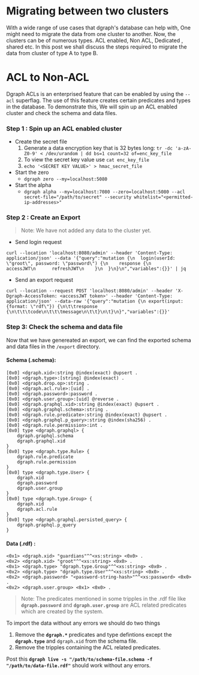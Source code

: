 # Migrating between two clusters 

With a wide range of use cases that dgraph's database can help with, One might need to migrate the data from one cluster to another. Now, the clusters can be of numerous types. ACL enabled, Non ACL, Dedicated , shared etc. 
In this post we shall discuss the steps required to migrate the data from cluster of type A to type B.

# ACL to Non-ACL  
Dgraph ACLs is an enterprised feature that can be enabled by using the `--acl`  superflag. The use of this feature creates certain predicates and types in the database. 
To demonstrate this, We will spin up an ACL enabled cluster and check the schema and data files. 

### Step 1 : Spin up an ACL enabled cluster
- Create the secret file 
	1. Generate a data encryption key that is 32 bytes long: 
		`tr -dc 'a-zA-Z0-9' < /dev/urandom | dd bs=1 count=32 of=enc_key_file`
	2.  To view the secret key value use `cat enc_key_file`
	3. `echo '<SECRET KEY VALUE>' > hmac_secret_file`
- Start the zero
	-  `dgraph zero --my=localhost:5080`
- Start the alpha
	-  ```dgraph alpha --my=localhost:7080 --zero=localhost:5080 --acl secret-file="/path/to/secret" --security whitelist="<permitted-ip-addresses>"```
### Step 2 : Create an Export
> Note: We have not added any data to the cluster yet. 
- Send login request 
```
curl --location 'localhost:8080/admin' --header 'Content-Type: application/json' --data '{"query":"mutation {\n  login(userId: \"groot\", password: \"password\") {\n    response {\n      accessJWT\n      refreshJWT\n    }\n  }\n}\n","variables":{}}' | jq		
```     
- Send an export request 
```
curl --location --request POST 'localhost:8080/admin' --header 'X-Dgraph-AccessToken: <accessJWT token>' --header 'Content-Type: application/json' --data-raw '{"query":"mutation {\n export(input: {format: \"rdf\"}) {\n\t\tresponse {\n\t\t\tcode\n\t\t\tmessage\n\t\t}\n\t}\n}","variables":{}}'
```
### Step 3: Check the schema and data file 
Now that we have genereated an export, we can find the exported schema and data files in the `/export` directory. 
#### Schema (.schema): 
```
[0x0] <dgraph.xid>:string @index(exact) @upsert . 
[0x0] <dgraph.type>:[string] @index(exact) . 
[0x0] <dgraph.drop.op>:string . 
[0x0] <dgraph.acl.rule>:[uid] . 
[0x0] <dgraph.password>:password . 
[0x0] <dgraph.user.group>:[uid] @reverse . 
[0x0] <dgraph.graphql.xid>:string @index(exact) @upsert . 
[0x0] <dgraph.graphql.schema>:string . 
[0x0] <dgraph.rule.predicate>:string @index(exact) @upsert . 
[0x0] <dgraph.graphql.p_query>:string @index(sha256) . 
[0x0] <dgraph.rule.permission>:int . 
[0x0] type <dgraph.graphql> {
	dgraph.graphql.schema
	dgraph.graphql.xid
}
[0x0] type <dgraph.type.Rule> {
	dgraph.rule.predicate
	dgraph.rule.permission
}
[0x0] type <dgraph.type.User> {
	dgraph.xid
	dgraph.password
	dgraph.user.group
}
[0x0] type <dgraph.type.Group> {
	dgraph.xid
	dgraph.acl.rule
}
[0x0] type <dgraph.graphql.persisted_query> {
	dgraph.graphql.p_query
}
```
#### Data (.rdf) :
```
<0x1> <dgraph.xid> "guardians"^^<xs:string> <0x0> .
<0x2> <dgraph.xid> "groot"^^<xs:string> <0x0> .
<0x1> <dgraph.type> "dgraph.type.Group"^^<xs:string> <0x0> .
<0x2> <dgraph.type> "dgraph.type.User"^^<xs:string> <0x0> .
<0x2> <dgraph.password> "<password-string-hash>"^^<xs:password> <0x0> .
<0x2> <dgraph.user.group> <0x1> <0x0> .
``` 
> Note:  The predicates mentioned in some tripples in the .rdf file like **`dgraph.password`** and **`dgraph.user.group`** are ACL related predicates which are created by the system.

To import the data without any errors we should do two things
1. Remove the **`dgraph.*`** predicates and type defintions except the **`dgraph.type`** and `dgraph.xid` from the schema file.
2. Remove the tripples containing the ACL related predicates. 

Post this **`dgraph live -s "/path/to/schema-file.schema -f "/path/to/data-file.rdf"`** should work without any errors. 
